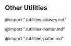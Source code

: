 ## Other Utilities

@import "./utilities-aliases.md"

@import "./utilities-namer.md"

@import "./utilities-paths.md"